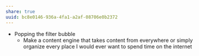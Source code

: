 ```yaml
---
share: true
uuid: bc8e0146-936a-4fa1-a2af-08706e0b2372
---
```

* Popping the filter bubble
  * Make a content engine that takes content from everywhere or simply organize every place I would ever want to spend time on the internet
